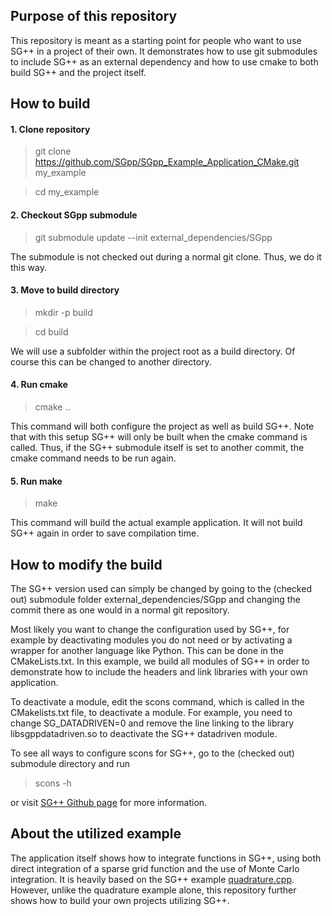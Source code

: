 ## Purpose of this repository

This repository is meant as a starting point for people who want to use SG++ in a project of their own. 
It demonstrates how to use git submodules to include SG++ as an external dependency and how to use cmake
to both build SG++ and the project itself.

## How to build

#### 1. Clone repository
> git clone https://github.com/SGpp/SGpp_Example_Application_CMake.git my_example

> cd my_example
#### 2. Checkout SGpp submodule
> git submodule update --init external_dependencies/SGpp

The submodule is not checked out during a normal git clone. Thus, we do it this way.
#### 3. Move to build directory
> mkdir -p build

> cd build

We will use a subfolder within the project root as a build directory. Of course this can be changed to another directory.
#### 4. Run cmake
> cmake ..

This command will both configure the project as well as build SG++.
Note that with this setup SG++ will only be built when the cmake command is called.
Thus, if the SG++ submodule itself is set to another commit, the cmake command needs to be run again.

#### 5. Run make
> make

This command will build the actual example application. It will not build SG++ again in order to save compilation time.

## How to modify the build
The SG++ version used can simply be changed by going to the (checked out) submodule folder external_dependencies/SGpp and changing the commit there as one would in a normal git repository.

Most likely you want to change the configuration used by SG++, for example by deactivating modules you do not need or by activating a wrapper for another language like Python.
This can be done in the CMakeLists.txt. In this example, we build all modules of SG++ in order to demonstrate how to include the headers and link libraries with your own application.

To deactivate a module, edit the scons command, which is called in the CMakelists.txt file, to deactivate a module. For example, you need to change SG_DATADRIVEN=0 and remove the line linking to the library libsgppdatadriven.so to deactivate the SG++ datadriven module.

To see all ways to configure scons for SG++, go to the (checked out) submodule directory and run
> scons -h

or visit [SG++ Github page](https://github.com/SGpp/SGpp) for more information.


## About the utilized example
The application itself shows how to integrate functions in SG++, using both direct integration of a sparse grid function and the use of Monte Carlo integration.
It is heavily based on the SG++ example [quadrature.cpp](https://github.com/SGpp/SGpp/blob/master/base/examples/quadrature.cpp). However, unlike the quadrature example alone, this repository further shows how to build your own projects utilizing SG++.